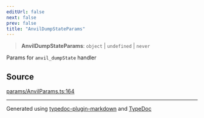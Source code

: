 ```yaml
---
editUrl: false
next: false
prev: false
title: "AnvilDumpStateParams"
---
```


> **AnvilDumpStateParams**: `object` \| `undefined` \| `never`

Params for `anvil_dumpState` handler

## Source

[params/AnvilParams.ts:164](https://github.com/evmts/tevm-monorepo/blob/main/packages/actions-types/src/params/AnvilParams.ts#L164)

***
Generated using [typedoc-plugin-markdown](https://www.npmjs.com/package/typedoc-plugin-markdown) and [TypeDoc](https://typedoc.org/)
